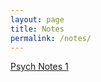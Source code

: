 ```yaml
---
layout: page
title: Notes
permalink: /notes/
---
```


[Psych Notes 1](/_notes/2015-12-02-TestNote.md)
